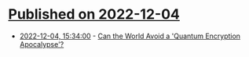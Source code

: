 # [Published on 2022-12-04](index.md)

* [2022-12-04, 15:34:00](https://it.slashdot.org/story/22/12/04/0318203/can-the-world-avoid-a-quantum-encryption-apocalypse?utm_source=rss1.0mainlinkanon&utm_medium=feed) - [Can the World Avoid a 'Quantum Encryption Apocalypse'?](https://it.slashdot.org/story/22/12/04/0318203/can-the-world-avoid-a-quantum-encryption-apocalypse?utm_source=rss1.0mainlinkanon&utm_medium=feed)
